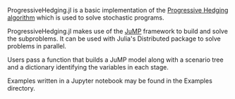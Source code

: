 ProgressiveHedging.jl is a basic implementation of the [Progressive Hedging algorithm](https://pdfs.semanticscholar.org/4ab8/028748c89b226fd46cf9f45de88218779572.pdf) which is used to solve stochastic programs.

ProgressiveHedging.jl makes use of the [JuMP](https://github.com/JuliaOpt/JuMP.jl) framework to build and solve the subproblems.  It can be used with Julia's Distributed package to solve problems in parallel.

Users pass a function that builds a JuMP model along with a scenario tree and a dictionary identifying the variables in each stage.

Examples written in a Jupyter notebook may be found in the Examples directory.
